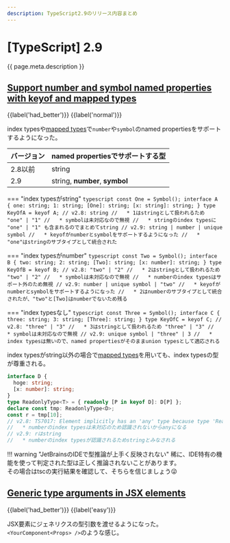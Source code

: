 ```yaml
---
description: TypeScript2.9のリリース内容まとめ
---
```


# [TypeScript] 2.9

{{ page.meta.description }}


## [Support number and symbol named properties with keyof and mapped types]

[Support number and symbol named properties with keyof and mapped types]: https://www.typescriptlang.org/docs/handbook/release-notes/typescript-2-9.html#support-number-and-symbol-named-properties-with-keyof-and-mapped-types

{{label('had_better')}} {{label('normal')}}

index typesや[mapped types]で`number`や`symbol`のnamed propertiesをサポートするようになった。

| バージョン | named propertiesでサポートする型 |
| ---------- | -------------------------------- |
| 2.8以前    | string                           |
| 2.9        | string, **number**, **symbol**   |

=== "index typesがstring"
    ```typescript
    const One = Symbol();
    interface A {
      one: string;
      1: string;
      [One]: string;
      [x: string]: string;
    }
    type KeyOfA = keyof A;
    // v2.8: string
    //   * 1はstringとして扱われるため "one" | "1"
    //   * symbolは未対応なので無視
    //   * stringのindex typesに "one" | "1" も含まれるのでまとめてstring
    // v2.9: string | number | unique symbol
    //   * keyofがnumberとsymbolをサポートするようになった
    //   * "one"はstringのサブタイプとして統合された
    ```

=== "index typesがnumber"
    ```typescript
    const Two = Symbol();
    interface B {
      two: string;
      2: string;
      [Two]: string;
      [x: number]: string;
    }
    type KeyOfB = keyof B;
    // v2.8: "two" | "2"
    //   * 2はstringとして扱われるため "two" | "2"
    //   * symbolは未対応なので無視
    //   * numberのindex typesはサポート外のため無視
    // v2.9: number | unique symbol | "two"
    //   * keyofがnumberとsymbolをサポートするようになった
    //   * 2はnumberのサブタイプとして統合されたが、"two"と[Two]はnumberでないため残る
    ```

=== "index typesなし"
    ```typescript
    const Three = Symbol();
    interface C {
      three: string;
      3: string;
      [Three]: string;
    }
    type KeyOfC = keyof C;
    // v2.8: "three" | "3"
    //   * 3はstringとして扱われるため "three" | "3"
    //   * symbolは未対応なので無視
    // v2.9: unique symbol | "three" | 3
    //   * index typesは無いので、named propertiesがそのままunion typesとして適応される
    ```

index typesがstring以外の場合で[mapped types]を用いても、index typesの型が尊重される。

```typescript
interface D {
  hoge: string;
  [x: number]: string;
}
type ReadonlyType<T> = { readonly [P in keyof D]: D[P] };
declare const tmp: ReadonlyType<D>;
const r = tmp[10];
// v2.8: TS7017: Element implicitly has an 'any' type because type 'ReadonlyType ' has no index signature
//   * numberのindex typesは未対応のため認識されないからanyになる
// v2.9: rはstring
//   * numberのindex typesが認識されるためstringとみなされる
```

!!! warning "JetBrainsのIDEで型推論が上手く反映されない"
    稀に、IDE特有の機能を使って判定された型は正しく推論されないことがあります。  
    その場合はtscの実行結果を確認して、そちらを信じましょう😜


## [Generic type arguments in JSX elements]

[Generic type arguments in JSX elements]: https://www.typescriptlang.org/docs/handbook/release-notes/typescript-2-9.html#generic-type-arguments-in-jsx-elements

{{label('had_better')}} {{label('easy')}}

JSX要素にジェネリクスの型引数を渡せるようになった。  
`<YourComponent<Props> />`のような感じ。


[mapped types]: ../2.1/#mapped-types
